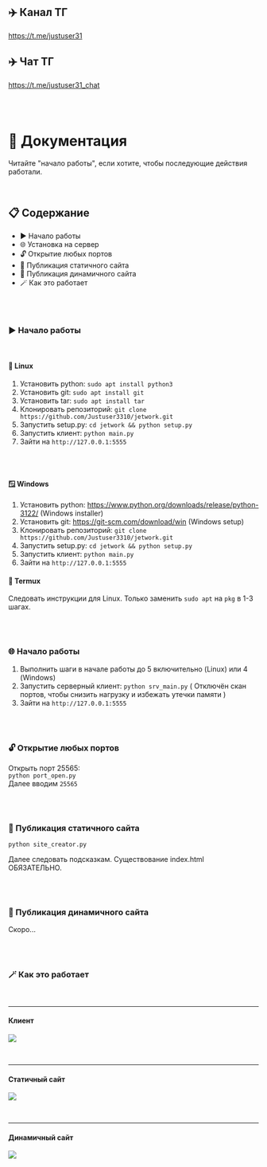 ## ✈️ Канал ТГ
https://t.me/justuser31
## ✈️ Чат ТГ
https://t.me/justuser31_chat

<br>
<br>

# 📃 Документация
Читайте "начало работы", если хотите, чтобы последующие действия работали.

<br>

## 📋 Содержание
- ▶️ Начало работы
- 🌐 Установка на сервер
- 🔓 Открытие любых портов
- 📎 Публикация статичного сайта
- 📎 Публикация динамичного сайта
- 🪄 Как это работает


<br>
<br>

### ▶️ Начало работы

<br>

#### 🐧 Linux
1. Установить python: `sudo apt install python3`
2. Установить git: `sudo apt install git`
3. Установить tar: `sudo apt install tar`
4. Клонировать репозиторий: `git clone https://github.com/Justuser3310/jetwork.git`
5. Запустить setup.py: `cd jetwork && python setup.py`
6. Запустить клиент: `python main.py`
7. Зайти на `http://127.0.0.1:5555`

<br>
<br>

#### 🪟 Windows
1. Установить python: https://www.python.org/downloads/release/python-3122/ (Windows installer)
2. Установить git: https://git-scm.com/download/win (Windows setup)
3. Клонировать репозиторий: `git clone https://github.com/Justuser3310/jetwork.git`
4. Запустить setup.py: `cd jetwork && python setup.py`
5. Запустить клиент: `python main.py`
6. Зайти на `http://127.0.0.1:5555`

#### 📱 Termux
Следовать инструкции для Linux.
Только заменить `sudo apt` на `pkg` в 1-3 шагах.

<br>
<br>

### 🌐 Начало работы

1. Выполнить шаги в начале работы до 5 включительно (Linux) или 4 (Windows)
2. Запустить серверный клиент: `python srv_main.py`
( Отключён скан портов, чтобы снизить нагрузку и избежать утечки памяти )
3. Зайти на `http://127.0.0.1:5555`

<br>
<br>

### 🔓 Открытие любых портов
Открыть порт 25565: \
`python port_open.py` \
Далее вводим `25565`

<br>
<br>

### 📎 Публикация статичного сайта
`python site_creator.py`

Далее следовать подсказкам.
Существование index.html ОБЯЗАТЕЛЬНО.

<br>
<br>

### 📎 Публикация динамичного сайта

Скоро...

<br>
<br>

### 🪄 Как это работает

<br>

***
#### Клиент

![](https://github.com/Justuser3310/jetwork/blob/main/images/jetwork_client.png)

<br>

***
#### Статичный сайт

![](https://github.com/Justuser3310/jetwork/blob/main/images/jetwork_static.png)

<br>

***
#### Динамичный сайт

![](https://github.com/Justuser3310/jetwork/blob/main/images/jetwork_dynamic.png)

